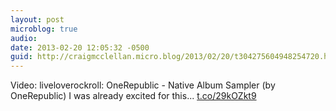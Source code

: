 ```yaml
---
layout: post
microblog: true
audio: 
date: 2013-02-20 12:05:32 -0500
guid: http://craigmcclellan.micro.blog/2013/02/20/t304275604948254720.html
---
```

Video: liveloverockroll: OneRepublic - Native Album Sampler (by OneRepublic) I was already excited for this... [t.co/29kOZkt9](http://t.co/29kOZkt9)
